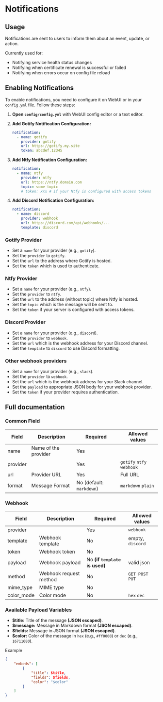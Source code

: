 # Notifications

## Usage

Notifications are sent to users to inform them about an event, update, or action.

Currently used for:

- Notifying service health status changes
- Notifying when certificate renewal is successful or failed
- Notifying when errors occur on config file reload

## Enabling Notifications

To enable notifications, you need to configure it on WebUI or in your `config.yml` file. Follow these steps:

1. **Open `config/config.yml`** with WebUI config editor or a text editor.

2. **Add Gotify Notification Configuration:**

   ```yaml
   notification:
     - name: gotify
       provider: gotify
       url: https://gotify.my.site
       token: abcdef.12345
   ```

3. **Add Ntfy Notification Configuration:**

   ```yaml
   notification:
     - name: ntfy
       provider: ntfy
       url: https://ntfy.domain.com
       topic: some-topic
       # token: xxx # if your Ntfy is configured with access tokens
   ```

4. **Add Discord Notification Configuration:**

   ```yaml
   notification:
     - name: discord
       provider: webhook
       url: https://discord.com/api/webhooks/...
       template: discord
   ```

### Gotify Provider

- Set a `name` for your provider (e.g., `gotify`).
- Set the `provider` to `gotify`.
- Set the `url` to the address where Gotify is hosted.
- Set the `token` which is used to authenticate.

### Ntfy Provider

- Set a `name` for your provider (e.g., `ntfy`).
- Set the `provider` to `ntfy`.
- Set the `url` to the address (without topic) where Ntfy is hosted.
- Set the `topic` which is the message will be sent to.
- Set the `token` if your server is configured with access tokens.

### Discord Provider

- Set a `name` for your provider (e.g., `discord`).
- Set the `provider` to `webhook`.
- Set the `url` which is the webhook address for your Discord channel.
- Set the `template` to `discord` to use Discord formatting.

### Other webhook providers

- Set a `name` for your provider (e.g., `slack`).
- Set the `provider` to `webhook`.
- Set the `url` which is the webhook address for your Slack channel.
- Set the `payload` to appropriate JSON body for your webhook provider.
- Set the `token` if your provider requires authentication.

## Full documentation

### Common Field

| Field    | Description          | Required                 | Allowed values            |
| -------- | -------------------- | ------------------------ | ------------------------- |
| name     | Name of the provider | Yes                      |                           |
| provider |                      | Yes                      | `gotify` `ntfy` `webhook` |
| url      | Provider URL         | Yes                      | Full URL                  |
| format   | Message Format       | No (default: `markdown`) | `markdown` `plain`        |

### Webhook

| Field      | Description            | Required                       | Allowed values   |
| ---------- | ---------------------- | ------------------------------ | ---------------- |
| provider   |                        | Yes                            | `webhook`        |
| template   | Webhook template       | No                             | empty, `discord` |
| token      | Webhook token          | No                             |                  |
| payload    | Webhook payload        | No **(if `template` is used)** | valid json       |
| method     | Webhook request method | No                             | `GET POST PUT`   |
| mime_type  | MIME type              | No                             |                  |
| color_mode | Color mode             | No                             | `hex` `dec`      |

### Available Payload Variables

- **$title:** Title of the message **(JSON escaped)**.
- **$message:** Message in Markdown format **(JSON escaped)**.
- **$fields:** Message in JSON format **(JSON escaped)**.
- **$color:** Color of the message in `hex` (e.g., `#ff0000`) or `dec` (e.g., `16711680`).

Example

```json
{
    "embeds": [
        {
            "title": $title,
            "fields": $fields,
            "color": "$color"
        }
    ]
}
```
